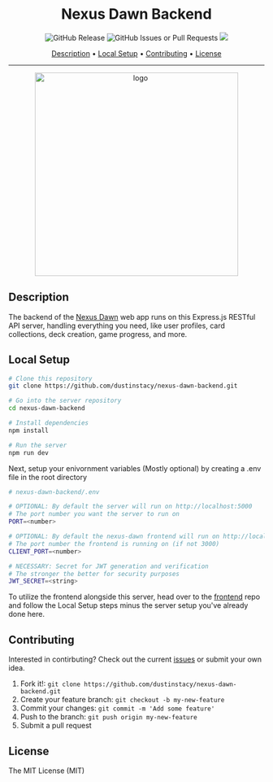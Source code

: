 <h1 align="center">
Nexus Dawn Backend
</h1>

<p align="center">
  <img alt="GitHub Release" src="https://img.shields.io/github/v/release/dustinstacy/nexus-dawn-backend">
  <img alt="GitHub Issues or Pull Requests" src="https://img.shields.io/github/issues/dustinstacy/nexus-dawn-backend">
  <a href="./#license"><img src="https://img.shields.io/badge/License-MIT-brightgreen"/></a>
</p>

<p align="center">
  <a href="#description">Description</a> •
  <a href="#local-setup">Local Setup</a> •
  <a href="#contributing">Contributing</a> •
  <a href="#license">License</a>
</p>

---

<div align="center">
<a href="https://nexus-dawn.vercel.app">
<img height='400px' src='https://res.cloudinary.com/dsv7k92lb/image/upload/v1687034760/Nexus%20Dawn/logos/logo_c9eaj0.png' alt='logo'/>
</a>
</div>



## Description

The backend of the [Nexus Dawn](https://nexus-dawn.vercel.app) web app runs on this Express.js RESTful API server, handling everything you need, like user profiles, card collections, deck creation, game progress, and more.

## Local Setup

```bash
# Clone this repository
git clone https://github.com/dustinstacy/nexus-dawn-backend.git

# Go into the server repository
cd nexus-dawn-backend

# Install dependencies
npm install

# Run the server
npm run dev
```

Next, setup your enivornment variables (Mostly optional) by creating a .env file in the root directory

```bash
# nexus-dawn-backend/.env

# OPTIONAL: By default the server will run on http://localhost:5000
# The port number you want the server to run on
PORT=<number>

# OPTIONAL: By default the nexus-dawn frontend will run on http://localhost:3000
# The port number the frontend is running on (if not 3000)
CLIENT_PORT=<number>

# NECESSARY: Secret for JWT generation and verification
# The stronger the better for security purposes
JWT_SECRET=<string>

```
To utilize the frontend alongside this server, head over to the [frontend](https://github.com/dustinstacy/nexus-dawn) repo and follow
the Local Setup steps minus the server setup you've already done here.

## Contributing

Interested in contirbuting? Check out the current [issues](https://github.com/dustinstacy/nexus-dawn-backend/issues) or submit your own idea.

1. Fork it!: `git clone https://github.com/dustinstacy/nexus-dawn-backend.git`
2. Create your feature branch: `git checkout -b my-new-feature`
3. Commit your changes: `git commit -m 'Add some feature'`
4. Push to the branch: `git push origin my-new-feature`
5. Submit a pull request

## License

The MIT License (MIT)

